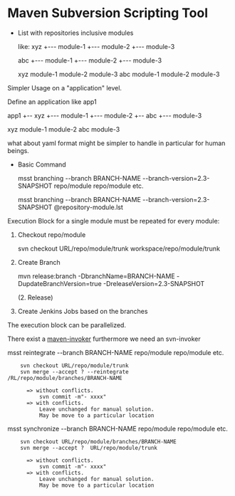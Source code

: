 Maven Subversion Scripting Tool
===============================

- List with repositories
  inclusive modules

  like:
     xyz
        +--- module-1
        +--- module-2
        +--- module-3

     abc
        +--- module-1
        +--- module-2
        +--- module-3

  <repositories>
      <repository>
        <id>xyz</id>
        <modules>
          <module>module-1</module>
          <module>module-2</module>
          <module>module-3</module>
        </modules>
      </repository>
      <repository>
        <id>abc</id>
        <modules>
          <module>module-1</module>
          <module>module-2</module>
          <module>module-3</module>
        </modules>
      </repository>
  </repositories>

Simpler Usage on a "application" level.

  Define an application like app1

  app1
     +-- xyz
          +--- module-1
          +--- module-2
     +-- abc
          +--- module-3


  <applications>
    <repositories>
      <repository>
        <id>xyz</id>
        <modules>
          <module>module-1</module>
          <module>module-2</module>
        </modules>
      </repository>
      <repository>
        <id>abc</id>
        <modules>
          <module>module-3</module>
        </modules>
      </repository>
    </repositories>
  </applications>


  what about yaml format might be simpler to handle in particular for human beings.

  
- Basic Command


  msst branching --branch BRANCH-NAME --branch-version=2.3-SNAPSHOT repo/module repo/module etc.

  msst branching --branch BRANCH-NAME --branch-version=2.3-SNAPSHOT @repository-module.lst


Execution Block for a single module must be repeated for every module:

  1. Checkout repo/module

        svn checkout URL/repo/module/trunk workspace/repo/module/trunk

  2. Create Branch

        mvn release:branch -DbranchName=BRANCH-NAME -DupdateBranchVersion=true -DreleaseVersion=2.3-SNAPSHOT

     (2. Release)
  3. Create Jenkins Jobs based on the branches



The execution block can be parallelized.


There exist a [maven-invoker](http://maven.apache.org/shared/maven-invoker/) furthermore we need an
svn-invoker


   msst reintegrate --branch BRANCH-NAME repo/module repo/module etc.


        svn checkout URL/repo/module/trunk
        svn merge --accept ? --reintegrate /RL/repo/module/branches/BRANCH-NAME

          => without conflicts.
              svn commit -m"- xxxx"
          => with conflicts.
              Leave unchanged for manual solution.
              May be move to a particular location



   msst synchronize --branch BRANCH-NAME repo/module repo/module etc.

          
        svn checkout URL/repo/module/branches/BRANCH-NAME
        svn merge --accept ?  URL/repo/module/trunk

          => without conflicts.
              svn commit -m"- xxxx"
          => with conflicts.
              Leave unchanged for manual solution.
              May be move to a particular location


